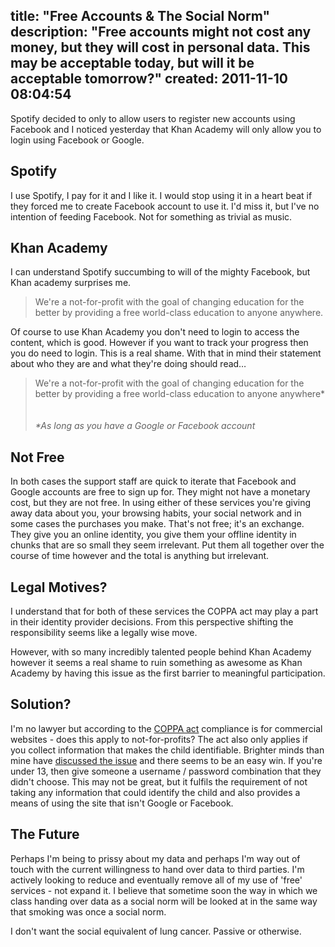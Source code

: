 title: "Free Accounts & The Social Norm"
description: "Free accounts might not cost any money, but they will cost in personal data.  This may be acceptable today, but will it be acceptable tomorrow?"
created: 2011-11-10 08:04:54
---

Spotify decided to only to allow users to register new accounts using Facebook and I noticed yesterday that Khan Academy will only allow you to login using Facebook or Google.

## Spotify

I use Spotify, I pay for it and I like it. I would stop using it in a heart beat if they forced me to create Facebook account to use it. I'd miss it, but I've no intention of feeding Facebook. Not for something as trivial as music.

## Khan Academy

I can understand Spotify succumbing to will of the mighty Facebook, but Khan academy surprises me. 

> We're a not-for-profit with the goal of changing education for the better by providing a free world-class education to anyone anywhere.

Of course to use Khan Academy you don't need to login to access the content, which is good. However if you want to track your progress then you do need to login. This is a real shame. With that in mind their statement about who they are and what they're doing should read&hellip;

> We're a not-for-profit with the goal of changing education for the better by providing a free world-class education to anyone anywhere&#42;<br><br><br><i>&#42;As long as you have a Google or Facebook account</i>


## Not Free

In both cases the support staff are quick to iterate that Facebook and Google accounts are free to sign up for. They might not have a monetary cost, but they are not free. In using either of these services you're giving away data about you, your browsing habits, your social network and in some cases the purchases you make. That's not free; it's an exchange. They give you an online identity, you give them your offline identity in chunks that are so small they seem irrelevant. Put them all together over the course of time however and the total is anything but irrelevant.

## Legal Motives?

I understand that for both of these services the COPPA act may play a part in their identity provider decisions. From this perspective shifting the responsibility seems like a legally wise move.  

However, with so many incredibly talented people behind Khan Academy however it seems a real shame to ruin something as awesome as Khan Academy by having this issue as the first barrier to meaningful participation.

## Solution?

I'm no lawyer but according to the [COPPA act][2] compliance is for commercial websites - does this apply to not-for-profits?
The act also only applies if you collect information that makes the child identifiable. Brighter minds than mine have [discussed the issue][3] and there seems to be an easy win. If you're under 13, then give someone a username / password combination that they didn't choose.  This may not be great, but it fulfils the requirement of not taking any information that could identify the child and also provides a means of using the site that isn't Google or Facebook.

## The Future

Perhaps I'm being to prissy about my data and perhaps I'm way out of touch with the current willingness to hand over data to third parties.  I'm actively looking to reduce and eventually remove all of my use of 'free' services - not expand it.  I believe that sometime soon the way in which we class handing over data as a social norm will be looked at in the same way that smoking was once a social norm.  

I don't want the social equivalent of lung cancer. Passive or otherwise.




[2]: http://www.coppa.org/comply.htm
[3]: http://bjk5.com/post/3716277312/should-khan-academy-follow-stack-overflows